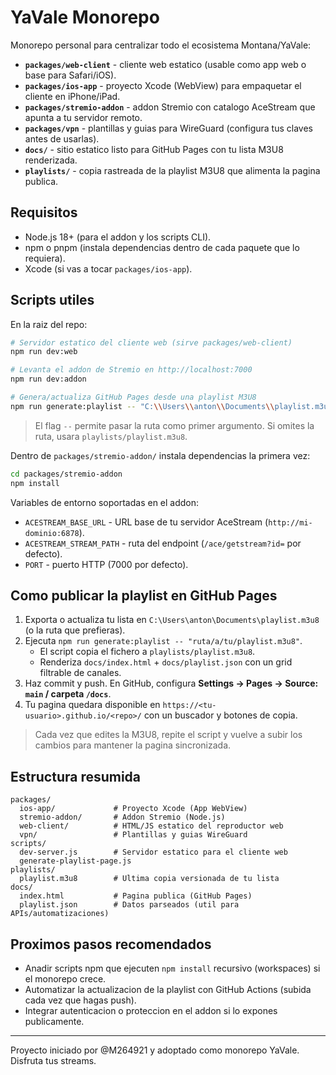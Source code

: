 # YaVale Monorepo

Monorepo personal para centralizar todo el ecosistema Montana/YaVale:

- **`packages/web-client`** - cliente web estatico (usable como app web o base para Safari/iOS).
- **`packages/ios-app`** - proyecto Xcode (WebView) para empaquetar el cliente en iPhone/iPad.
- **`packages/stremio-addon`** - addon Stremio con catalogo AceStream que apunta a tu servidor remoto.
- **`packages/vpn`** - plantillas y guias para WireGuard (configura tus claves antes de usarlas).
- **`docs/`** - sitio estatico listo para GitHub Pages con tu lista M3U8 renderizada.
- **`playlists/`** - copia rastreada de la playlist M3U8 que alimenta la pagina publica.

## Requisitos

- Node.js 18+ (para el addon y los scripts CLI).
- npm o pnpm (instala dependencias dentro de cada paquete que lo requiera).
- Xcode (si vas a tocar `packages/ios-app`).

## Scripts utiles

En la raiz del repo:

```bash
# Servidor estatico del cliente web (sirve packages/web-client)
npm run dev:web

# Levanta el addon de Stremio en http://localhost:7000
npm run dev:addon

# Genera/actualiza GitHub Pages desde una playlist M3U8
npm run generate:playlist -- "C:\\Users\\anton\\Documents\\playlist.m3u8"
```

> El flag `--` permite pasar la ruta como primer argumento. Si omites la ruta, usara `playlists/playlist.m3u8`.

Dentro de `packages/stremio-addon/` instala dependencias la primera vez:

```bash
cd packages/stremio-addon
npm install
```

Variables de entorno soportadas en el addon:

- `ACESTREAM_BASE_URL` - URL base de tu servidor AceStream (`http://mi-dominio:6878`).
- `ACESTREAM_STREAM_PATH` - ruta del endpoint (`/ace/getstream?id=` por defecto).
- `PORT` - puerto HTTP (7000 por defecto).

## Como publicar la playlist en GitHub Pages

1. Exporta o actualiza tu lista en `C:\Users\anton\Documents\playlist.m3u8` (o la ruta que prefieras).
2. Ejecuta `npm run generate:playlist -- "ruta/a/tu/playlist.m3u8"`.
   - El script copia el fichero a `playlists/playlist.m3u8`.
   - Renderiza `docs/index.html` + `docs/playlist.json` con un grid filtrable de canales.
3. Haz commit y push. En GitHub, configura **Settings -> Pages -> Source: `main` / carpeta `/docs`**.
4. Tu pagina quedara disponible en `https://<tu-usuario>.github.io/<repo>/` con un buscador y botones de copia.

> Cada vez que edites la M3U8, repite el script y vuelve a subir los cambios para mantener la pagina sincronizada.

## Estructura resumida

```
packages/
  ios-app/             # Proyecto Xcode (App WebView)
  stremio-addon/       # Addon Stremio (Node.js)
  web-client/          # HTML/JS estatico del reproductor web
  vpn/                 # Plantillas y guias WireGuard
scripts/
  dev-server.js        # Servidor estatico para el cliente web
  generate-playlist-page.js
playlists/
  playlist.m3u8        # Ultima copia versionada de tu lista
docs/
  index.html           # Pagina publica (GitHub Pages)
  playlist.json        # Datos parseados (util para APIs/automatizaciones)
```

## Proximos pasos recomendados

- Anadir scripts npm que ejecuten `npm install` recursivo (workspaces) si el monorepo crece.
- Automatizar la actualizacion de la playlist con GitHub Actions (subida cada vez que hagas push).
- Integrar autenticacion o proteccion en el addon si lo expones publicamente.

---
Proyecto iniciado por @M264921 y adoptado como monorepo YaVale. Disfruta tus streams.
